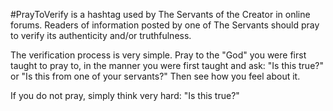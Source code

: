 #PrayToVerify is a hashtag used by The Servants of the Creator in online forums.  Readers of information posted by one of The Servants should pray to verify its authenticity and/or truthfulness.

The verification process is very simple.  Pray to the "God" you were first taught to pray to, in the manner you were first taught and ask: "Is this true?" or "Is this from one of your servants?"  Then see how you feel about it.  

If you do not pray, simply think very hard: "Is this true?"